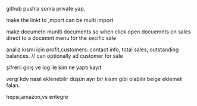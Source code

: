 github pushla sonra  private yap.

make the linkt to ,mport can be multi import

make documetn munlti documents so when click open docuemnts on sales direct to a docemnt menu for the secific sale

analiz kısmı için
profit,customers: contact info, total sales, outstanding balances. // can optionally ad customer for sale



şifrerli giriş ve log ile kim ne yaptı kayıt

vergi kdv nasıl eklenebilir düşün ayrı bir kısım gibi olabilir belge eklemeli falan.

hepsi,amazon,vs entegre